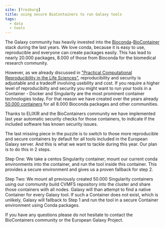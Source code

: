 ```yaml
---
site: [freiburg]
title: using secure BioContainers to run Galaxy tools
tags:
  - data
  - tools
---
```


The Galaxy community has heavily invested into the [Bioconda](https://doi.org/10.1038/s41592-018-0046-7)-[BioContainer](https://doi.org/10.1093/bioinformatics/btx192)
stack during the last years. We love conda, because it is easy to use, reproducible and everyone can create packages easily. This has lead to nearly 20.000 packages, 8.000 of those
from Bioconda for the biomedical research community.

However, as we already discussed in ["Practical Computational Reproducibility in the Life Sciences"](https://doi.org/10.1016/j.cels.2018.03.014), reproducibility and security is
adjustable and a tradeoff involving usebility and cost. If you require a higher level of reproducibilty and security you might want
to run your tools in a Container - Docker and Singularity are the most prominent container technologies today. For that reason we have created
over the years already [50.000 containers](https://doi.org/10.1021/acs.jproteome.0c00904) for all 8.000 Bioconda packages and other communities.

Thanks to ELIXIR and the BioContainers community we have implemented last year automatic security checks for those containers, to indicate if the included software has known
security issues.

The last missing piece in the puzzle is to switch to those more reproducible and secure containers by default for all tools included in the European Galaxy server.
And this is what we want to tackle during this year. Our plan is to do this in 2 steps.

Step One: We take a centos Singularity container, mount our current conda environments into the container, and run the tool inside this container. This provides a secure
environment and gives us a proven fallback for step 2.

Step Two: We mount all previously created 50.000 Singularity containers using our community build CVMFS repository into the cluster and share those containers with
all nodes. Galaxy will than attempt to find a native Container for every Galaxy tool. If such a Container does not exist, which is unlikely, Galaxy will fallback to Step 1 and
run the tool in a secure Container environment using Conda packages.

If you have any questions please do not hesitate to contact the BioContainers community or the European Galaxy Project.

